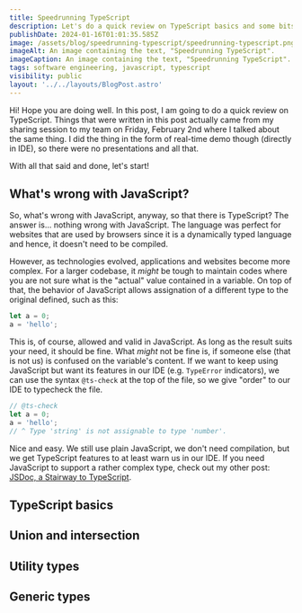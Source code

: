 ```yaml
---
title: Speedrunning TypeScript
description: Let's do a quick review on TypeScript basics and some bits beyond that you might use often.
publishDate: 2024-01-16T01:01:35.585Z
image: /assets/blog/speedrunning-typescript/speedrunning-typescript.png
imageAlt: An image containing the text, "Speedrunning TypeScript".
imageCaption: An image containing the text, "Speedrunning TypeScript".
tags: software engineering, javascript, typescript
visibility: public
layout: '../../layouts/BlogPost.astro'
---
```


Hi! Hope you are doing well. In this post, I am going to do a quick review on TypeScript. Things that were written in this post actually came from my sharing session to my team on Friday, February 2nd where I talked about the same thing. I did the thing in the form of real-time demo though (directly in IDE), so there were no presentations and all that.

With all that said and done, let's start!

## What's wrong with JavaScript?

So, what's wrong with JavaScript, anyway, so that there is TypeScript? The answer is... nothing wrong with JavaScript. The language was perfect for websites that are used by browsers since it is a dynamically typed language and hence, it doesn't need to be compiled.

However, as technologies evolved, applications and websites become more complex. For a larger codebase, it _might_ be tough to maintain codes where you are not sure what is the "actual" value contained in a variable. On top of that, the behavior of JavaScript allows assignation of a different type to the original defined, such as this:

```js
let a = 0;
a = 'hello';
```

This is, of course, allowed and valid in JavaScript. As long as the result suits your need, it should be fine. What _might_ not be fine is, if someone else (that is not us) is confused on the variable's content. If we want to keep using JavaScript but want its features in our IDE (e.g. `TypeError` indicators), we can use the syntax `@ts-check` at the top of the file, so we give "order" to our IDE to typecheck the file.

```js
// @ts-check
let a = 0;
a = 'hello';
// ^ Type 'string' is not assignable to type 'number'.
```

Nice and easy. We still use plain JavaScript, we don't need compilation, but we get TypeScript features to at least warn us in our IDE. If you need JavaScript to support a rather complex type, check out my other post: [JSDoc, a Stairway to TypeScript](./jsdoc-stairway-to-typescript.md).

## TypeScript basics

## Union and intersection

## Utility types

## Generic types
